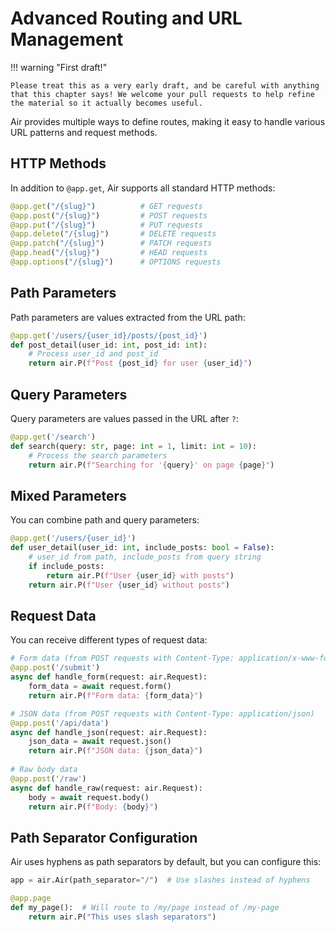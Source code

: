 # Advanced Routing and URL Management

!!! warning "First draft!"
    
    Please treat this as a very early draft, and be careful with anything that this chapter says! We welcome your pull requests to help refine the material so it actually becomes useful.

Air provides multiple ways to define routes, making it easy to handle various URL patterns and request methods.

## HTTP Methods

In addition to `@app.get`, Air supports all standard HTTP methods:

```python
@app.get("/{slug}")          # GET requests
@app.post("/{slug}")         # POST requests
@app.put("/{slug}")          # PUT requests
@app.delete("/{slug}")       # DELETE requests
@app.patch("/{slug}")        # PATCH requests
@app.head("/{slug}")         # HEAD requests
@app.options("/{slug}")      # OPTIONS requests
```

## Path Parameters

Path parameters are values extracted from the URL path:

```python
@app.get('/users/{user_id}/posts/{post_id}')
def post_detail(user_id: int, post_id: int):
    # Process user_id and post_id
    return air.P(f"Post {post_id} for user {user_id}")
```

## Query Parameters

Query parameters are values passed in the URL after `?`:

```python
@app.get('/search')
def search(query: str, page: int = 1, limit: int = 10):
    # Process the search parameters
    return air.P(f"Searching for '{query}' on page {page}")
```

## Mixed Parameters

You can combine path and query parameters:

```python
@app.get('/users/{user_id}')
def user_detail(user_id: int, include_posts: bool = False):
    # user_id from path, include_posts from query string
    if include_posts:
        return air.P(f"User {user_id} with posts")
    return air.P(f"User {user_id} without posts")
```

## Request Data

You can receive different types of request data:

```python
# Form data (from POST requests with Content-Type: application/x-www-form-urlencoded)
@app.post('/submit')
async def handle_form(request: air.Request):
    form_data = await request.form()
    return air.P(f"Form data: {form_data}")

# JSON data (from POST requests with Content-Type: application/json)
@app.post('/api/data')
async def handle_json(request: air.Request):
    json_data = await request.json()
    return air.P(f"JSON data: {json_data}")
    
# Raw body data
@app.post('/raw')
async def handle_raw(request: air.Request):
    body = await request.body()
    return air.P(f"Body: {body}")
```

## Path Separator Configuration

Air uses hyphens as path separators by default, but you can configure this:

```python
app = air.Air(path_separator="/")  # Use slashes instead of hyphens

@app.page
def my_page():  # Will route to /my/page instead of /my-page
    return air.P("This uses slash separators")
```